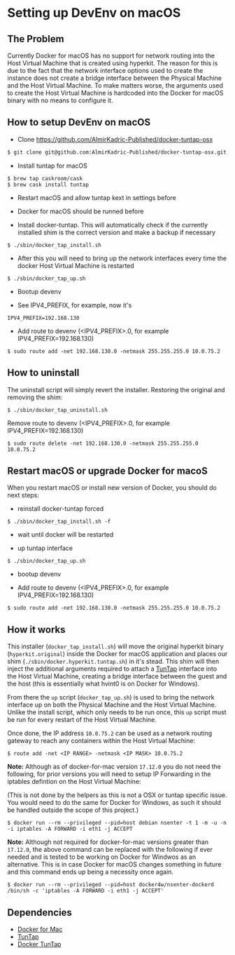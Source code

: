 # Setting up DevEnv on macOS

## The Problem

Currently Docker for macOS has no support for network routing into the Host
Virtual Machine that is created using hyperkit. The reason for this is due to
the fact that the network interface options used to create the instance does not
create a bridge interface between the Physical Machine and the Host Virtual
Machine. To make matters worse, the arguments used to create the Host Virtual
Machine is hardcoded into the Docker for macOS binary with no means to configure
it.

## How to setup DevEnv on macOS

- Clone https://github.com/AlmirKadric-Published/docker-tuntap-osx
```sh
$ git clone git@github.com:AlmirKadric-Published/docker-tuntap-osx.git
```

- Install tuntap for macOS
```
$ brew tap caskroom/cask
$ brew cask install tuntap
```

- Restart macOS and allow tuntap kext in settings before

- Docker for macOS should be runned before

- Install docker-tuntap. This will automatically check if the currently
  installed shim is the correct version and make a backup if necessary

```
$ ./sbin/docker_tap_install.sh
```

- After this you will need to bring up the network interfaces every time the
  docker Host Virtual Machine is restarted

```
$ ./sbin/docker_tap_up.sh
```

- Bootup devenv

- See IPV4_PREFIX, for example, now it's
```
IPV4_PREFIX=192.168.130
```

- Add route to devenv (<IPV4_PREFIX>.0, for example IPV4_PREFIX=192.168.130)
```
$ sudo route add -net 192.168.130.0 -netmask 255.255.255.0 10.0.75.2
```

## How to uninstall

The uninstall script will simply revert the installer. Restoring the original
and removing the shim:

```
$ ./sbin/docker_tap_uninstall.sh
```

Remove route to devenv (<IPV4_PREFIX>.0, for example IPV4_PREFIX=192.168.130)
```
$ sudo route delete -net 192.168.130.0 -netmask 255.255.255.0 10.0.75.2
```

## Restart macOS or upgrade Docker for macoS

When you restart macOS or install new version of Docker, you should do next
steps:
- reinstall docker-tuntap forced
```
$ ./sbin/docker_tap_install.sh -f
```

- wait until docker will be restarted

- up tuntap interface
```
$ ./sbin/docker_tap_up.sh
```

- bootup devenv

- Add route to devenv (<IPV4_PREFIX>.0, for example IPV4_PREFIX=192.168.130)
```
$ sudo route add -net 192.168.130.0 -netmask 255.255.255.0 10.0.75.2
```

## How it works

This installer (`docker_tap_install.sh`) will move the original hyperkit binary
(`hyperkit.original`) inside the Docker for macOS application and places our shim
(`./sbin/docker.hyperkit.tuntap.sh`) in it's stead. This shim will then inject
the additional arguments required to attach a
[TunTap](http://tuntaposx.sourceforge.net/) interface into the Host Virtual
Machine, creating a bridge interface between the guest and the host (this is
essentially what hvint0 is on Docker for Windows).

From there the `up` script (`docker_tap_up.sh`) is used to bring the network
interface up on both the Physical Machine and the Host Virtual Machine. Unlike
the install script, which only needs to be run once, this `up` script must be
run for every restart of the Host Virtual Machine.

Once done, the IP address `10.0.75.2` can be used as a network routing gateway
to reach any containers within the Host Virtual Machine:

```
$ route add -net <IP RANGE> -netmask <IP MASK> 10.0.75.2
```

**Note:** Although as of docker-for-mac version `17.12.0` you do not need the
following, for prior versions you will need to setup IP Forwarding in the
iptables defintion on the Host Virtual Machine:

(This is not done by the helpers as this is not a OSX or tuntap specific issue.
You would need to do the same for Docker for Windows, as such it should be
handled outside the scope of this project.)

```
$ docker run --rm --privileged --pid=host debian nsenter -t 1 -m -u -n -i iptables -A FORWARD -i eth1 -j ACCEPT
```

**Note:** Although not required for docker-for-mac versions greater than
`17.12.0`, the above command can be replaced with the following if ever needed
and is tested to be working on Docker for Windwos as an alternative. This is in
case Docker for macOS changes something in future and this command ends up being a
necessity once again.

```
$ docker run --rm --privileged --pid=host docker4w/nsenter-dockerd /bin/sh -c 'iptables -A FORWARD -i eth1 -j ACCEPT'
```

## Dependencies
- [Docker for Mac](https://www.docker.com/docker-mac)
- [TunTap](http://tuntaposx.sourceforge.net/)
- [Docker TunTap](https://github.com/AlmirKadric-Published/docker-tuntap-osx)
